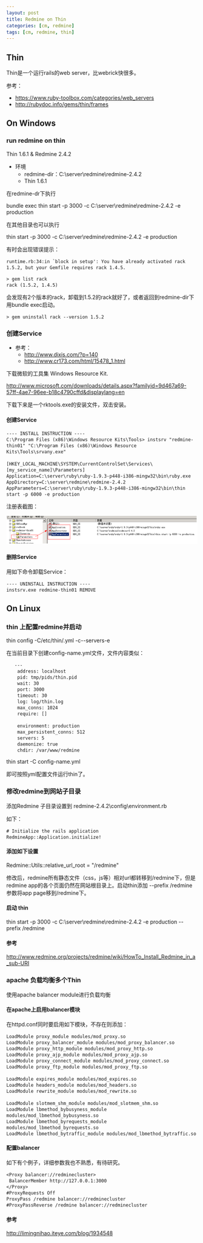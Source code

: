```yaml
---
layout: post
title: Redmine on Thin
categories: [cm, redmine]
tags: [cm, redmine, thin]
---
```


## Thin

 
Thin是一个运行rails的web server，比webrick快很多。

参考：

* <https://www.ruby-toolbox.com/categories/web_servers>
* <http://rubydoc.info/gems/thin/frames>


## On Windows

### run redmine on thin

Thin 1.6.1 & Redmine 2.4.2

* 环境
  * redmine-dir：C:\server\redmine\redmine-2.4.2
  * Thin 1.6.1
 
在redmine-dr下执行

bundle exec thin start -p 3000 -c C:\server\redmine\redmine-2.4.2 -e production
 
在其他目录也可以执行

thin start -p 3000 -c C:\server\redmine\redmine-2.4.2 -e production
 
有时会出现错误提示：

```
runtime.rb:34:in `block in setup': You have already activated rack 1.5.2, but your Gemfile requires rack 1.4.5.
```

```
> gem list rack
rack (1.5.2, 1.4.5)
```

会发现有2个版本的rack，卸载到1.5.2的rack就好了，或者返回到redmine-dir下用bundle exec启动。

```
> gem uninstall rack --version 1.5.2
```
 
### 创建Service

 
* 参考：
  * <http://www.dixis.com/?p=140>
  * <http://www.cr173.com/html/15478_1.html>
 
下载微软的工具集 Windows Resource Kit.

<http://www.microsoft.com/downloads/details.aspx?familyid=9d467a69-57ff-4ae7-96ee-b18c4790cffd&displaylang=en>

下载下来是一个rktools.exe的安装文件，双击安装。
 
#### 创建Service

```
---- INSTALL INSTRUCTION ----
C:\Program Files (x86)\Windows Resource Kits\Tools> instsrv "redmine-thin01" "C:\Program Files (x86)\Windows Resource Kits\Tools\srvany.exe"
 
[HKEY_LOCAL_MACHINE\SYSTEM\CurrentControlSet\Services\[my_service_name]\Parameters]
Application=C:\server\ruby\ruby-1.9.3-p448-i386-mingw32\bin\ruby.exe
AppDirectory=C:\server\redmine\redmine-2.4.2
AppParameters=C:\server\ruby\ruby-1.9.3-p448-i386-mingw32\bin\thin start -p 6000 -e production
```

注册表截图：

![](/images/cm/redmine/config_thin_in_windows_reg_table.png)

#### 删除Service

用如下命令卸载Service：

```
---- UNINSTALL INSTRUCTION ----
instsrv.exe redmine-thin01 REMOVE
```
 
## On Linux

### thin 上配置redmine并启动

thin config -C/etc/thin/<config-name>.yml -c<rails-app-root-path>--servers<number-of-threads>-e<environment>

在当前目录下创建config-name.yml文件，文件内容类似：

```
   ---  
    address: localhost  
    pid: tmp/pids/thin.pid  
    wait: 30  
    port: 3000  
    timeout: 30  
    log: log/thin.log  
    max_conns: 1024  
    require: []  
 
    environment: production  
    max_persistent_conns: 512  
    servers: 5  
    daemonize: true  
    chdir: /var/www/redmine
```
 
thin start -C config-name.yml

即可按照yml配置文件运行thin了。




 
### 修改redmine到网站子目录

 
添加Redmine 子目录设置到 redmine-2.4.2\config\environment.rb

如下：

```
# Initialize the rails application
RedmineApp::Application.initialize!
```
 
#### 添加如下设置

Redmine::Utils::relative_url_root = "/redmine"
 
修改后，redmine所有静态文件（css，js等）相对url都转移到/redmine下，但是redmine app的各个页面仍然在网站根目录上。启动thin添加 --prefix /redmine 参数将app page移到/redmine下。
 
#### 启动 thin

thin start -p 3000 -c C:\server\redmine\redmine-2.4.2 -e production --prefix /redmine

 
#### 参考

http://www.redmine.org/projects/redmine/wiki/HowTo_Install_Redmine_in_a_sub-URI



### apache 负载均衡多个Thin

使用apache balancer module进行负载均衡

 
#### 在apache上启用balancer模块

 
在httpd.conf同时要启用如下模块，不存在则添加：

```
LoadModule proxy_module modules/mod_proxy.so
LoadModule proxy_balancer_module modules/mod_proxy_balancer.so
LoadModule proxy_http_module modules/mod_proxy_http.so
LoadModule proxy_ajp_module modules/mod_proxy_ajp.so
LoadModule proxy_connect_module modules/mod_proxy_connect.so
LoadModule proxy_ftp_module modules/mod_proxy_ftp.so
 
LoadModule expires_module modules/mod_expires.so
LoadModule headers_module modules/mod_headers.so
LoadModule rewrite_module modules/mod_rewrite.so
 
LoadModule slotmem_shm_module modules/mod_slotmem_shm.so
LoadModule lbmethod_bybusyness_module modules/mod_lbmethod_bybusyness.so
LoadModule lbmethod_byrequests_module modules/mod_lbmethod_byrequests.so
LoadModule lbmethod_bytraffic_module modules/mod_lbmethod_bytraffic.so
```

#### 配置balancer

如下有个例子，详细参数我也不熟悉，有待研究。

```
<Proxy balancer://redminecluster>
 BalancerMember http://127.0.0.1:3000
</Proxy>
#ProxyRequests Off
ProxyPass /redmine balancer://redminecluster
#ProxyPassReverse /redmine balancer://redminecluster
```

#### 参考

<http://limingnihao.iteye.com/blog/1934548>
 















